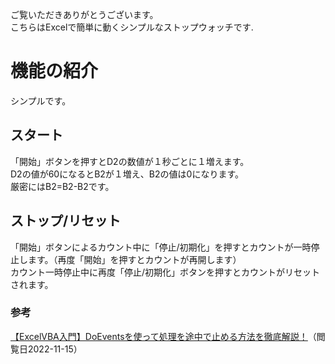 ご覧いただきありがとうございます。<br>
こちらはExcelで簡単に動くシンプルなストップウォッチです.
# 機能の紹介
シンプルです。<br>

## スタート
「開始」ボタンを押すとD2の数値が１秒ごとに１増えます。<br>
D2の値が60になるとB2が１増え、B2の値は0になります。<br>
厳密にはB2=B2-B2です。<br>

## ストップ/リセット
「開始」ボタンによるカウント中に「停止/初期化」を押すとカウントが一時停止します。（再度「開始」を押すとカウントが再開します）<br>
カウント一時停止中に再度「停止/初期化」ボタンを押すとカウントがリセットされます。

### 参考
<a href=https://www.sejuku.net/blog/69349>【ExcelVBA入門】DoEventsを使って処理を途中で止める方法を徹底解説！</a>（閲覧日2022-11-15）
